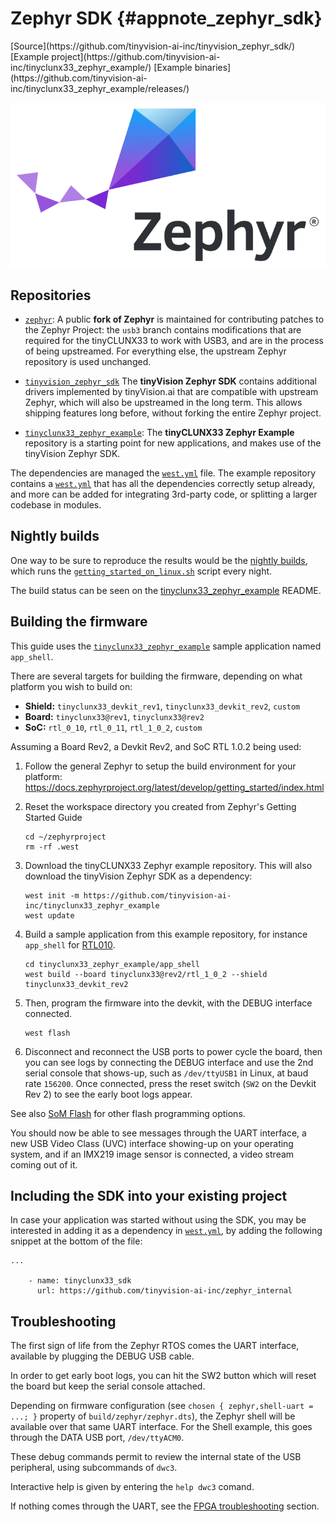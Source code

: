 # Zephyr SDK {#appnote_zephyr_sdk}

<div class="grid">
[Source](https://github.com/tinyvision-ai-inc/tinyvision_zephyr_sdk/)
[Example project](https://github.com/tinyvision-ai-inc/tinyclunx33_zephyr_example/)
[Example binaries](https://github.com/tinyvision-ai-inc/tinyclunx33_zephyr_example/releases/)
</div>

![](images/zephyr.png)


## Repositories

- [`zephyr`](https://github.com/tinyvision-ai-inc/zephyr):
  A public **fork of Zephyr** is maintained for contributing patches to the Zephyr Project: the
  `usb3` branch contains modifications that are required for the tinyCLUNX33 to work with USB3,
  and are in the process of being upstreamed.
  For everything else, the upstream Zephyr repository is used unchanged.

- [`tinyvision_zephyr_sdk`](https://github.com/tinyvision-ai-inc/tinyvision_zephyr_sdk)
  The **tinyVision Zephyr SDK** contains additional drivers implemented by tinyVision.ai
  that are compatible with upstream Zephyr, which will also be upstreamed in the long term.
  This allows shipping features long before, without forking the entire Zephyr project.

- [`tinyclunx33_zephyr_example`](https://github.com/tinyvision-ai-inc/tinyclunx33_zephyr_example):
  The **tinyCLUNX33 Zephyr Example** repository is a starting point for new applications,
  and  makes use of the tinyVision Zephyr SDK.

The dependencies are managed the
[`west.yml`](https://github.com/tinyvision-ai-inc/tinyclunx33_zephyr_example/blob/main/west.yml)
file.
The example repository contains a
[`west.yml`](https://github.com/tinyvision-ai-inc/tinyclunx33_zephyr_example/blob/main/west.yml)
that has all the dependencies correctly setup already,
and more can be added for integrating 3rd-party code, or splitting a larger codebase in modules.


## Nightly builds

One way to be sure to reproduce the results would be the
[nightly builds](https://github.com/tinyvision-ai-inc/tinyclunx33_zephyr_example/actions/workflows/getting_started_on_linux.yml),
which runs the
[`getting_started_on_linux.sh`](https://github.com/tinyvision-ai-inc/tinyclunx33_zephyr_example/blob/main/getting_started_on_linux.sh)
script every night.

The build status can be seen on the
[tinyclunx33_zephyr_example](https://github.com/tinyvision-ai-inc/tinyclunx33_zephyr_example/tree/main?tab=readme-ov-file#tinyclunx33-zephyr-example)
README.


## Building the firmware

This guide uses the
[`tinyclunx33_zephyr_example`](https://github.com/tinyvision-ai-inc/tinyclunx33_zephyr_example)
sample application named `app_shell`.

There are several targets for building the firmware, depending on what platform you wish to build on:

* **Shield:** `tinyclunx33_devkit_rev1`, `tinyclunx33_devkit_rev2`, `custom`
* **Board:** `tinyclunx33@rev1`, `tinyclunx33@rev2`
* **SoC:** `rtl_0_10`, `rtl_0_11`, `rtl_1_0_2`, `custom`

Assuming a Board Rev2, a Devkit Rev2, and SoC RTL 1.0.2 being used:

1. Follow the general Zephyr to setup the build environment for your platform:
   <https://docs.zephyrproject.org/latest/develop/getting_started/index.html>

2. Reset the workspace directory you created from Zephyr's Getting Started Guide
   ```
   cd ~/zephyrproject
   rm -rf .west
   ```

3. Download the tinyCLUNX33 Zephyr example repository.
   This will also download the tinyVision Zephyr SDK as a dependency:
   ```
   west init -m https://github.com/tinyvision-ai-inc/tinyclunx33_zephyr_example
   west update
   ```

4. Build a sample application from this example repository, for instance `app_shell` for
   [RTL010](https://github.com/tinyvision-ai-inc/tinyclunx33_public/releases/tag/v0.10).
   ```
   cd tinyclunx33_zephyr_example/app_shell
   west build --board tinyclunx33@rev2/rtl_1_0_2 --shield tinyclunx33_devkit_rev2
   ```

5. Then, program the firmware into the devkit, with the DEBUG interface connected.
   ```
   west flash
   ```

6. Disconnect and reconnect the USB ports to power cycle the board, then you can see
   logs by connecting the DEBUG interface and use the 2nd serial console that shows-up,
   such as `/dev/ttyUSB1` in Linux, at baud rate `156200`. Once connected, press the reset
   switch (`SW2` on the Devkit Rev 2) to see the early boot logs appear.

See also [SoM Flash](som_flash.md) for other flash programming options.

You should now be able to see messages through the UART interface,
a new USB Video Class (UVC) interface showing-up on your operating system,
and if an IMX219 image sensor is connected, a video stream coming out of it.


## Including the SDK into your existing project

In case your application was started without using the SDK, you may be interested in adding it as a dependency in
[`west.yml`](https://github.com/tinyvision-ai-inc/tinyclunx33_zephyr_example/blob/main/west.yml),
by adding the following snippet at the bottom of the file:

```
...

    - name: tinyclunx33_sdk
      url: https://github.com/tinyvision-ai-inc/zephyr_internal
```


## Troubleshooting

The first sign of life from the Zephyr RTOS comes the UART interface, available by plugging the DEBUG USB cable.

In order to get early boot logs, you can hit the SW2 button which will reset the board but keep the serial console attached.

Depending on firmware configuration (see `chosen { zephyr,shell-uart = ...; }` property of `build/zephyr/zephyr.dts`),
the Zephyr shell will be available over that same UART interface.
For the Shell example, this goes through the DATA USB port, `/dev/ttyACM0`.

These debug commands permit to review the internal state of the USB peripheral, using subcommands of `dwc3`.

Interactive help is given by entering the `help dwc3` comand.

If nothing comes through the UART, see the
[FPGA troubleshooting](https://tinyclunx33.tinyvision.ai/som_fpga.html#autotoc_md67)
section.
